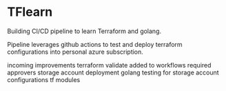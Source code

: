 # TFlearn
Building CI/CD pipeline to learn Terraform and golang.

Pipeline leverages github actions to test and deploy terraform configurations into personal azure subscription.

incoming improvements
terraform validate added to workflows
required approvers
storage account deployment
golang testing for storage account configurations
tf modules
